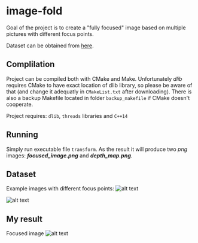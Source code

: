 # image-fold


Goal of the project is to create a "fully focused" image based 
on multiple pictures with different focus points. 

Dataset can be obtained from [here](grail.cs.washington.edu/projects/photomontage/data/bug.zip "Dataset"). 

## Complilation

Project can be compiled both with CMake and Make. Unfortunately *dlib* requires 
CMake to have exact location of dlib library, so please be aware of that 
(and change it adequatly in `CMakeList.txt` after downloading).
There is also a backup Makefile located in folder `backup_makefile` if CMake doesn't cooperate.

Project requires: `dlib`, `threads` libraries and `C++14`

## Running

Simply run executable file `transform`. As the result it will produce 
two _png_ images: **_focused_image.png_** and **_depth_map.png_**.

## Dataset

Example images with different focus points:
![alt text](https://imgur.com/a/vSucvHO)

![alt text](https://imgur.com/a/qi7W7NK)

## My result

Focused image
![alt text](https://imgur.com/a/Y4bXQH7)

